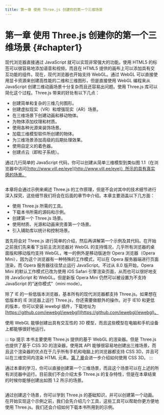 ```yaml
---
title: 第一章 使用 Three.js 创建你的第一个三维场景
---
```

# 第一章 使用 Three.js 创建你的第一个三维场景 {#chapter1}

现代浏览器直接通过 JavaScript 就可以实现非常强大的功能。使用 HTML5 的标签可以很容易地添加语音和视频，而且在 HTML5 提供的画布上可以添加具有交互功能的组件。现在，现代浏览器也开始支持 WebGL。通过 WebGL 可以直接使用显卡资源来创建高性能的二维和三维图形，但是直接使用 WebGL 编程来从 JavaScript 创建三维动画场景十分复杂而且还容易出问题。使用 Three.js 库可以简化这个过程。Three.js 带来的好处有以下几点：

* 创建简单和复杂的三维几何图形。
* 创建虚拟现实（VR）和增强现实（AR）场景。
* 在三维场景下创建动画和移动物体。
* 为物体添加纹理和材质。
* 使用各种光源来装饰场景。
* 加载三维模型软件所创建的物体。
* 为三维场景添加高级的后期处理效果。
* 使用自定义的着色器。
* 创建点云（即粒子系统）。

通过几行简单的 JavaScript 代码，你可以创建从简单三维模型到类似图 1.1（在浏览器中访问[http://www.vill.ee/eye](http://www.vill.ee/eye)）所示的具有真实感的场景。

<Image :index="1" />

本章将会通过示例来阐述 Three.js 的工作原理，但是不会对其中的技术细节进行深入探究，这些细节我们将会在后面的章节中介绍。本章主要涵盖以下几方面：

* 使用 Three.js 所需的工具。
* 下载本书所需的源码和示例。
* 创建第一个 Three.js 场景。
* 使用材质、光源和动画来完善第一个场景。
* 引入辅助库以统计和控制场景。

首先将会对 Three.js 进行简单的介绍，然后再讲解第一个示例及其代码。在开始之前我们先来看下当前主流浏览器对 WebGL 的支持情况，几乎所有浏览器的桌面版和移动版均支持 WebGL，唯一的例外是移动版迷你 Opera 浏览器（Opera Mini），因为这个浏览器有一种特殊的工作模式，可以在 Opera 服务器端进行页面渲染，而 Opera 服务器往往禁止运行 JavaScript。不过从 8.0 版开始，Opera Mini 的默认工作模式已改为使用 iOS Safari 引擎渲染页面，从而也可以很好地支持 JavaScript 和 WebGL。但是新版 Opera Mini 仍然可以被设置为不支持 JavaScript 的“迷你模式”（mini mode）。

除了 IE 的一些低版本浏览器，基本所有的现代浏览器都支持 Three.js。如果想在低版本的 IE 浏览器上运行 Three.js，你还需要做额外的操作。对于 IE10 和更低的版本，你可以安装 iewebgl 插件，下载地址为[https://github.com/iewebgl/iewebgl](https://github.com/iewebgl/iewebgl)。

使用 WebGL 能够创建出具有交互性的 3D 模型，而且这些模型在电脑和手机设备上都能够很好地运行。

::: tip 提示
本书主要使用 Three.js 提供的基于 WebGL 的渲染器。但是 Three.js 也提供了基于 CSS 3D 的渲染器，使用其 API 能够很容易地创建出三维场景，而且这个渲染器的优点在于几乎所有手机和电脑上的浏览器都支持 CSS 3D，并且可以在三维空间内渲染 HTML 元素。[第 7 章](/docs/chapter7/)会进一步介绍如何使用 CSS 3D。
:::

通过本章的学习，你可以直接创建第一个三维场景，而且这个场景可以在上述的所有浏览器中运行。目前我们不会介绍太多 Three.js 的复杂特性，但是在本章结束的时候你能够创建出如图 1.2 所示的场景。

<Image :index="2" />

通过创建这个场景，你可以学到 Three.js 的基础知识，并可以创建第一个动画。在开始实现这个示例之前，我们会先介绍几个工具，这些工具可以帮助你更方便地使用 Three.js。我们还会介绍如何下载本书所用到的示例。
